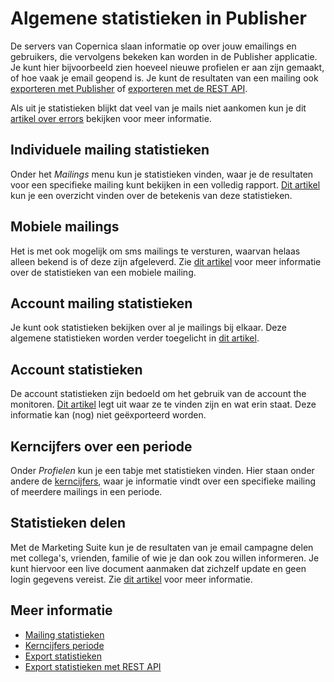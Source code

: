 # Algemene statistieken in Publisher

De servers van Copernica slaan informatie op over jouw emailings en 
gebruikers, die vervolgens bekeken kan worden in de Publisher applicatie. 
Je kunt hier bijvoorbeeld zien hoeveel nieuwe profielen er aan zijn gemaakt, 
of hoe vaak je email geopend is. Je kunt de resultaten van een mailing ook 
[exporteren met Publisher](./statistics-export) of [exporteren met de REST API](./rest-get-logfiles-names).

Als uit je statistieken blijkt dat veel van je mails niet aankomen kun je 
dit [artikel over errors](./soft-and-hard-bounces-error-types-and-delivery-codes) 
bekijken voor meer informatie.

## Individuele mailing statistieken

Onder het *Mailings* menu kun je statistieken vinden, waar je 
de resultaten voor een specifieke mailing kunt bekijken in een volledig 
rapport. [Dit artikel](./view-the-results-of-your-mailing) kun je een 
overzicht vinden over de betekenis van deze statistieken.

## Mobiele mailings

Het is met ook mogelijk om sms mailings te versturen, waarvan helaas alleen 
bekend is of deze zijn afgeleverd. Zie [dit artikel](view-the-results-of-a-mobile-mailing) 
voor meer informatie over de statistieken van een mobiele mailing.

## Account mailing statistieken

Je kunt ook statistieken bekijken over al je mailings bij elkaar. Deze 
algemene statistieken worden verder toegelicht in [dit artikel](./statistics-account-mailings).

## Account statistieken

De account statistieken zijn bedoeld om het gebruik van de account the monitoren.
[Dit artikel](./statistics-account) legt uit waar ze te vinden zijn en wat 
erin staat. Deze informatie kan (nog) niet geëxporteerd worden.

## Kerncijfers over een periode

Onder *Profielen* kun je een tabje met statistieken vinden. Hier staan 
onder andere de [kerncijfers](./statistics-key-figures), waar je informatie 
vindt over een specifieke mailing of meerdere mailings in een periode.

## Statistieken delen

Met de Marketing Suite kun je de resultaten van je email campagne delen met 
collega's, vrienden, familie of wie je dan ook zou willen informeren. 
Je kunt hiervoor een live document aanmaken dat zichzelf update en geen 
login gegevens vereist. Zie [dit artikel](./statistics-share) voor  meer 
informatie.

## Meer informatie

* [Mailing statistieken](./view-the-results-of-your-mailing)
* [Kerncijfers periode](./statistics-key-figures)
* [Export statistieken](./statistics-export)
* [Export statistieken met REST API](./rest-get-logfiles-names)
